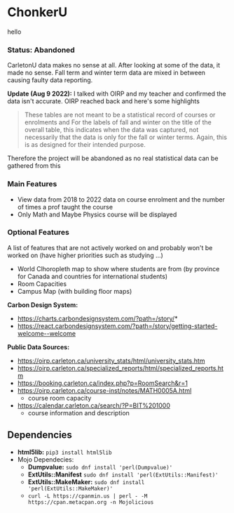 # ChonkerU
hello
### Status: Abandoned

CarletonU data makes no sense at all. After looking at some of the data, it made no sense. Fall term and winter term data are mixed in between causing faulty data reporting.

**Update (Aug 9 2022):** I talked with OIRP and my teacher and confirmed the data isn't accurate. OIRP reached back and here's some highlights
> These tables are not meant to be a statistical record of courses or enrolments
and
> For the labels of fall and winter on the title of the overall table, this indicates when the data was captured, not necessarily that the data is only for the fall or winter terms.  Again, this is as designed for their intended purpose.

Therefore the project will be abandoned as no real statistical data can be gathered from this

### Main Features
* View data from 2018 to 2022 data on course enrolment and the number of times a prof taught the course
* Only Math and Maybe Physics course will be displayed

### Optional Features
A list of features that are not actively worked on and probably won't be worked on (have higher priorities such as studying ...)
* World Clhoropleth map to show where students are from (by province for Canada and countries for international students)
* Room Capacities
* Campus Map (with building floor maps)

**Carbon Design System:**
* https://charts.carbondesignsystem.com/?path=/story/*
* https://react.carbondesignsystem.com/?path=/story/getting-started-welcome--welcome

**Public Data Sources:**
* https://oirp.carleton.ca/university_stats/html/university_stats.htm
* https://oirp.carleton.ca/specialized_reports/html/specialized_reports.htm
* https://booking.carleton.ca/index.php?p=RoomSearch&r=1
* https://oirp.carleton.ca/course-inst/notes/MATH0005A.html
    * course room capacity
* https://calendar.carleton.ca/search/?P=BIT%201000
    * course information and description
## Dependencies
* **html5lib:** `pip3 install html5lib`
* Mojo Dependecies:
	* **Dumpvalue:** `sudo dnf install 'perl(Dumpvalue)'`
	* **ExtUtils::Manifest** `sudo dnf install 'perl(ExtUtils::Manifest)'`
	* **ExtUtils::MakeMaker:** `sudo dnf install 'perl(ExtUtils::MakeMaker)'`
	* `curl -L https://cpanmin.us | perl - -M https://cpan.metacpan.org -n Mojolicious`

